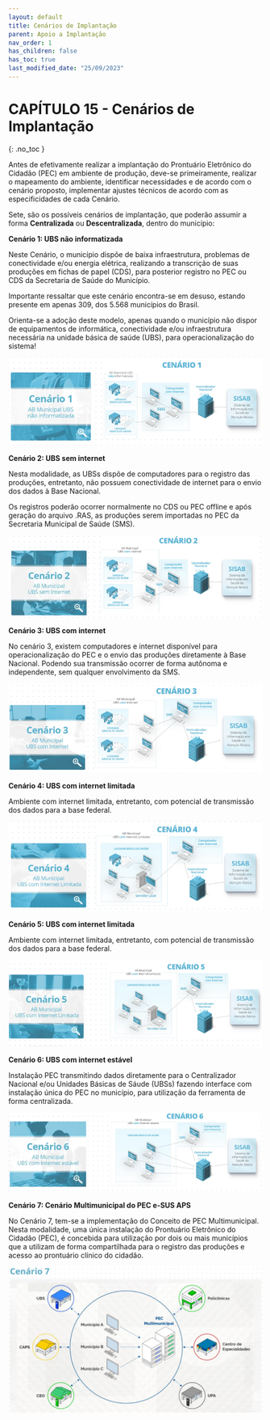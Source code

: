 ```yaml
---
layout: default
title: Cenários de Implantação
parent: Apoio a Implantação
nav_order: 1
has_children: false
has_toc: true
last_modified_date: "25/09/2023"
---
```


# CAPÍTULO 15 - Cenários de Implantação
{: .no_toc }


Antes de efetivamente realizar a implantação do Prontuário Eletrônico do Cidadão (PEC) em ambiente de produção, deve-se primeiramente, realizar o mapeamento do ambiente, identificar necessidades e de acordo com o cenário proposto, implementar ajustes técnicos de acordo com as especificidades de cada Cenário.

Sete, são os possíveis cenários de implantação, que poderão assumir a forma **Centralizada** ou **Descentralizada**, dentro do município:

**Cenário 1: UBS não informatizada** 

Neste Cenário, o município dispõe de baixa infraestrutura, problemas de conectividade e/ou energia elétrica, realizando a transcrição de suas produções em fichas de papel (CDS), para posterior registro no PEC ou CDS da Secretaria de Saúde do Município.

Importante ressaltar que este cenário encontra-se em desuso, estando presente em apenas 309, dos 5.568 municípios do Brasil.

Orienta-se a adoção deste modelo, apenas quando o município não dispor de equipamentos de informática, conectividade e/ou infraestrutura necessária na unidade básica de saúde (UBS), para operacionalização do sistema!

![Alt ou título da imagem](media/cenario_01.png)

**Cenário 2: UBS sem internet** 

Nesta modalidade, as UBSs dispõe de computadores para o registro das produções, entretanto, não possuem conectividade de internet para o envio dos dados à Base Nacional. 

Os registros poderão ocorrer normalmente no CDS ou PEC offline e após geração do arquivo .RAS, as produções serem importadas no PEC da Secretaria Municipal de Saúde (SMS).

![Alt ou título da imagem](media/cenario_02.png)

**Cenário 3: UBS com internet** 

No cenário 3, existem computadores e internet disponível para operacionalização do PEC e o envio das produções diretamente à Base Nacional. Podendo sua transmissão ocorrer de forma autônoma e independente, sem qualquer envolvimento da SMS.

![Alt ou título da imagem](media/cenario_03.png)

**Cenário 4: UBS com internet limitada** 

Ambiente com internet limitada, entretanto, com potencial de transmissão dos dados para a base federal.

![Alt ou título da imagem](media/cenario_04.png)

**Cenário 5: UBS com internet limitada** 

Ambiente com internet limitada, entretanto, com potencial de transmissão dos dados para a base federal.

![Alt ou título da imagem](media/cenario_05.png)

**Cenário 6: UBS com internet estável** 

Instalação PEC transmitindo dados diretamente para o Centralizador Nacional e/ou Unidades Básicas de Sáude (UBSs) fazendo interface com instalação única do PEC no município, para utilização da ferramenta de forma centralizada.

![Alt ou título da imagem](media/cenario_06.png)

**Cenário 7: Cenário Multimunicipal do PEC e-SUS APS** 

No Cenário 7, tem-se a implementação do Conceito de PEC Multimunicipal. Nesta modalidade, uma única instalação do Prontuário Eletrônico do Cidadão (PEC), é concebida para utilização por dois ou mais municípios que a utilizam de forma compartilhada para o registro das produções e acesso ao prontuário clínico do cidadão.

![Alt ou título da imagem](media/cenario_07.png)


